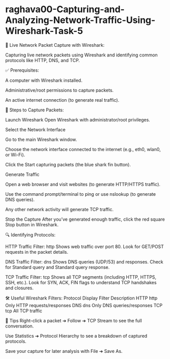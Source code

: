 # raghava00-Capturing-and-Analyzing-Network-Traffic-Using-Wireshark-Task-5

📡 Live Network Packet Capture with Wireshark:

Capturing live network packets using Wireshark and identifying common protocols like HTTP, DNS, and TCP.

✅ Prerequisites:

A computer with Wireshark installed.

Administrative/root permissions to capture packets.

An active internet connection (to generate real traffic).

🚀 Steps to Capture Packets:

Launch Wireshark
Open Wireshark with administrator/root privileges.

Select the Network Interface

Go to the main Wireshark window.

Choose the network interface connected to the internet (e.g., eth0, wlan0, or Wi-Fi).

Click the Start capturing packets (the blue shark fin button).

Generate Traffic

Open a web browser and visit websites (to generate HTTP/HTTPS traffic).

Use the command prompt/terminal to ping or use nslookup (to generate DNS queries).

Any other network activity will generate TCP traffic.

Stop the Capture
After you’ve generated enough traffic, click the red square Stop button in Wireshark.

🔍 Identifying Protocols:

HTTP Traffic
Filter: http
Shows web traffic over port 80.
Look for GET/POST requests in the packet details.

DNS Traffic
Filter: dns
Shows DNS queries (UDP/53) and responses.
Check for Standard query and Standard query response.

TCP Traffic
Filter: tcp
Shows all TCP segments (including HTTP, HTTPS, SSH, etc.).
Look for SYN, ACK, FIN flags to understand TCP handshakes and closures.

🛠️ Useful Wireshark Filters:
Protocol	Display Filter	Description
HTTP	http	Only HTTP requests/responses
DNS	dns	Only DNS queries/responses
TCP	tcp	All TCP traffic

📑 Tips
Right-click a packet ➔ Follow ➔ TCP Stream to see the full conversation.

Use Statistics ➔ Protocol Hierarchy to see a breakdown of captured protocols.

Save your capture for later analysis with File ➔ Save As.

